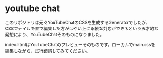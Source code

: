 # youtube chat

このリポジトリは元々YouTubeChatのCSSを生成するGeneratorでしたが、CSSファイルを直で編集した方がはやい上に柔軟な対応ができるという天才的な発想により、YouTubeChatそのものになりました。

index.htmlはYouTubeChatのプレビューそのものです。ローカルでmain.cssを編集しながら、試行錯誤してみてください。
